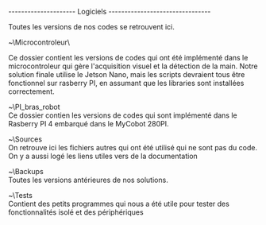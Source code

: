 --------------------- Logiciels --------------------------------

Toutes les versions de nos codes se retrouvent ici.

~\Microcontroleur\

Ce dossier contient les versions de codes qui ont été implémenté dans le microcontroleur qui gère l'acquisition visuel et la détection de la main. 
    Notre solution finale utilise le Jetson Nano, mais les scripts devraient tous être fonctionnel sur rasberry PI, en assumant que les libraries sont 
    installées correctement.

~\PI_bras_robot\
    Ce dossier contien les versions de codes qui sont implémenté dans le Rasberry PI 4 embarqué dans le MyCobot 280PI.

~\Sources\
    On retrouve ici les fichiers autres qui ont été utilisé qui ne sont pas du code. On y a aussi logé les liens utiles vers de la documentation 

~\Backups\
    Toutes les versions antérieures de nos solutions.
    
~\Tests\
    Contient des petits programmes qui nous a été utile pour tester des fonctionnalités isolé et des périphériques
